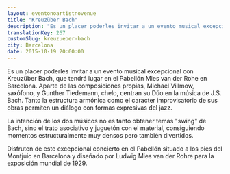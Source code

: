 ```yaml
---
layout: eventonoartistnovenue
title: "Kreuzüber Bach"
description: "Es un placer poderles invitar a un evento musical excepcional con Kreuzüber Bach, que tendrá lugar en el Pabellón Mies van der Rohe en Barcelona.  "
translationKey: 267
customSlug: kreuzueber-bach
city: Barcelona
date: 2015-10-19 20:00:00
---
```


Es un placer poderles invitar a un evento musical excepcional con Kreuzüber Bach, que tendrá lugar en el Pabellón Mies van der Rohe en Barcelona. Aparte de las composiciones propias, Michael Villmow, saxófono, y Gunther Tiedemann, chelo, centran su Dúo en la música de J.S. Bach. Tanto la estructura armónica como el caracter improvisatorio de sus obras permiten un diálogo con formas expresivas del jazz.

La intención de los dos músicos no es tanto obtener temas "swing" de Bach, sino el trato asociativo y juguetón con el material, consiguiendo momentos estructuralmente muy densos pero también divertidos.

Disfruten de este excepcional concierto en el Pabellón situado a los pies del Montjuic en Barcelona y diseñado por Ludwig Mies van der Rohre para la exposición mundial de 1929.
